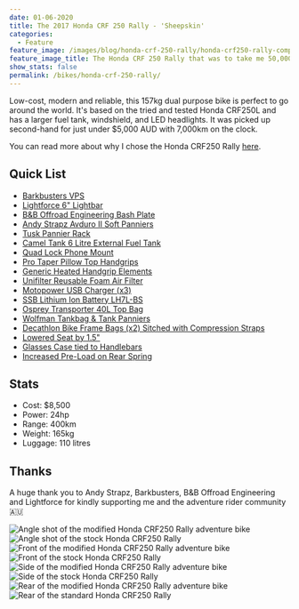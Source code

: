 ```yaml
---
date: 01-06-2020
title: The 2017 Honda CRF 250 Rally - 'Sheepskin'
categories:
  - Feature
feature_image: /images/blog/honda-crf-250-rally/honda-crf250-rally-complete-cover
feature_image_title: The Honda CRF 250 Rally that was to take me 50,000km from Melbourne to London
show_stats: false
permalink: /bikes/honda-crf-250-rally/
---
```

<p>
Low-cost, modern and reliable, this 157kg dual purpose bike is perfect to go around the world. It's based on the tried and tested Honda CRF250L and has a larger fuel tank, windshield, and LED headlights. It was picked up second-hand for just under $5,000 AUD with 7,000km on the clock.
</p>
<p>
You can read more about why I chose the Honda CRF250 Rally <a href="/bikes/honda-crf-250-rally/why/">here</a>.
</p>

<h2>Quick List</h2>
<ul>
  <li>
    <a href="{% post_url 2020-06-05-barkbusters-vps %}">
      Barkbusters VPS
    </a>
  </li>
  <li>
    <a href="{% post_url 2020-06-19-lightforce-lightbar %}">
      Lightforce 6" Lightbar
    </a>
  </li>
  <li>
    <a href="{% post_url 2020-06-24-bb-offroad-bashplate %}">
      B&B Offroad Engineering Bash Plate
    </a>
  </li>
  <li>
    <a href="{% post_url 2020-06-24-andy-strapz-avduro-II %}">
      Andy Strapz Avduro II Soft Panniers
    </a>
  </li>
  <li>
    <a href="{% post_url 2020-06-22-tusk-pannier-rack %}">
      Tusk Pannier Rack
    </a> 
  </li>
  <li>
    <a href="{% post_url 2020-06-16-camel-tank %}">
      Camel Tank 6 Litre External Fuel Tank
    </a>
  </li>
  <li>
    <a href="{% post_url 2020-07-04-quad-lock %}">
      Quad Lock Phone Mount
    </a>
  </li>
  <li>
      <a href="{% post_url 2020-07-05-pro-taper-grips %}">
        Pro Taper Pillow Top Handgrips
      </a>
  </li>
  <li>
    <a href="{% post_url 2020-07-13-heated-handgrips %}">
      Generic Heated Handgrip Elements
    </a>
  </li>
  <li>
    <a href="{% post_url 2020-07-16-foam-air-filter %}">
      Unifilter Reusable Foam Air Filter
    </a>
  </li>
  <li>
    <a href="{% post_url 2020-07-21-usb-chargers %}">
      Motopower USB Charger (x3)
    </a>
  </li>
  <li>
    <a href="{% post_url 2020-07-16-lithium-ion-battery %}">
      SSB Lithium Ion Battery LH7L-BS
    </a>
  </li>
  <li>
    <a href="{% post_url 2020-06-03-osprey-transporter %}">
      Osprey Transporter 40L Top Bag
    </a>
  </li>
  <li>
    <a href="{% post_url 2020-07-20-front-tank-panniers %}">
      Wolfman Tankbag & Tank Panniers
    </a>
  </li>
  <li>
    <a href="{% post_url 2020-07-20-front-pannier-pockets %}">
      Decathlon Bike Frame Bags (x2) Sitched with Compression Straps
    </a>
  </li>
  <li>
    <a href="{% post_url 2020-07-14-lowered-seat %}">
      Lowered Seat by 1.5"
    </a>
  </li>
  <li>
    <a href="{% post_url 2020-07-20-glasses-case %}">
      Glasses Case tied to Handlebars
    </a>
  </li>
  <li>
    <a href="{% post_url 2020-07-20-rear-preload %}">
      Increased Pre-Load on Rear Spring
    </a>
  </li>
</ul>

<h2>Stats</h2>

<ul>
  <li>Cost: $8,500</li>
  <li>Power: 24hp</li>
  <li>Range: 400km</li>
  <li>Weight: 165kg</li>
  <li>Luggage: 110 litres</li>
</ul>

<h2>Thanks</h2>

<p>A huge thank you to Andy Strapz, Barkbusters, B&B Offroad Engineering and Lightforce for kindly supporting me and the adventure rider community 🇦🇺</p>

<picture>
  <source srcset="\images\blog\honda-crf-250-rally\profiles\angle-fully-loaded-modified-honda-crf250-rally-adventure-bike.webp">
  <img src="\images\blog\honda-crf-250-rally\profiles\angle-fully-loaded-modified-honda-crf250-rally-adventure-bike.jpg" alt="Angle shot of the modified Honda CRF250 Rally adventure bike" />
</picture>

<picture>
  <source srcset="\images\blog\honda-crf-250-rally\profiles\angle-standard-honda-crf250-rally.webp">
  <img src="\images\blog\honda-crf-250-rally\profiles\angle-standard-honda-crf250-rally.jpg" alt="Angle shot of the stock Honda CRF250 Rally" />
</picture>

<picture>
  <source srcset="\images\blog\honda-crf-250-rally\profiles\front-fully-loaded-modified-honda-crf250-rally-adventure-bike.webp">
  <img src="\images\blog\honda-crf-250-rally\profiles\front-fully-loaded-modified-honda-crf250-rally-adventure-bike.jpg" alt="Front of the modified Honda CRF250 Rally adventure bike" />
</picture>

<picture>
  <source srcset="\images\blog\honda-crf-250-rally\profiles\front-standard-honda-crf250-rally.webp">
  <img src="\images\blog\honda-crf-250-rally\profiles\front-standard-honda-crf250-rally.jpg" alt="Front of the stock Honda CRF250 Rally" />
</picture>

<picture>
  <source srcset="\images\blog\honda-crf-250-rally\profiles\side-fully-loaded-modified-honda-crf250-rally-adventure-bike.webp">
  <img src="\images\blog\honda-crf-250-rally\profiles\side-fully-loaded-modified-honda-crf250-rally-adventure-bike.jpg" alt="Side of the modified Honda CRF250 Rally adventure bike" />
</picture>

<picture>
  <source srcset="\images\blog\honda-crf-250-rally\profiles\side-standard-honda-crf250-rally.webp">
  <img src="\images\blog\honda-crf-250-rally\profiles\side-standard-honda-crf250-rally.jpg" alt="Side of the stock Honda CRF250 Rally" />
</picture>

<picture>
  <source srcset="\images\blog\honda-crf-250-rally\profiles\rear-fully-loaded-modified-honda-crf250-rally-adventure-bike.webp">
  <img src="\images\blog\honda-crf-250-rally\profiles\rear-fully-loaded-modified-honda-crf250-rally-adventure-bike.jpg" alt="Rear of the modified Honda CRF250 Rally adventure bike" />
</picture>

<picture>
  <source srcset="\images\blog\honda-crf-250-rally\profiles\rear-standard-honda-crf250-rally.webp">
  <img src="\images\blog\honda-crf-250-rally\profiles\rear-standard-honda-crf250-rally.jpg" alt="Rear of the standard Honda CRF250 Rally" />
</picture>